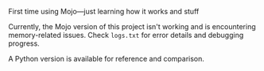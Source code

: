 First time using Mojo—just learning how it works and stuff

Currently, the Mojo version of this project isn't working and is encountering memory-related issues.
Check `logs.txt` for error details and debugging progress.

A Python version is available for reference and comparison.
